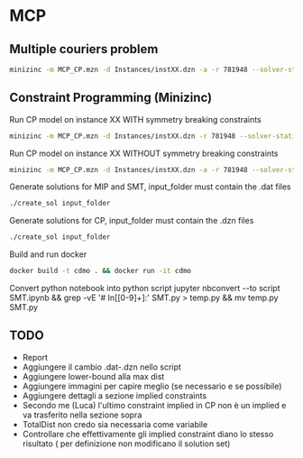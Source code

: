 # MCP

## Multiple couriers problem
```sh
minizinc -m MCP_CP.mzn -d Instances/instXX.dzn -a -r 781948 --solver-statistics --time-limit 300000 -D mzn_ignore_symmetry_breaking_constraints=false
```

## Constraint Programming (Minizinc)
Run CP model on instance XX WITH symmetry breaking constraints

```sh
minizinc -m MCP_CP.mzn -d Instances/instXX.dzn -r 781948 --solver-statistics --time-limit 300000 -D mzn_ignore_symmetry_breaking_constraints=false
```

Run CP model on instance XX WITHOUT symmetry breaking constraints

```sh
minizinc -m MCP_CP.mzn -d Instances/instXX.dzn -a -r 781948 --solver-statistics --time-limit 300000 -D mzn_ignore_symmetry_breaking_constraints=true
```

Generate solutions for MIP and SMT, input_folder must contain the .dat files
```sh
./create_sol input_folder
```

Generate solutions for CP, input_folder must contain the .dzn files
```sh
./create_sol input_folder
```

Build and run docker
```sh
docker build -t cdmo . && docker run -it cdmo
```

Convert python notebook into python script
jupyter nbconvert --to script SMT.ipynb && grep -vE '# In\[[0-9]+\]:' SMT.py > temp.py && mv temp.py SMT.py

## TODO
- Report
- Aggiungere il cambio .dat-.dzn nello script
- Aggiungere lower-bound alla max dist
- Aggiungere immagini per capire meglio (se necessario e se possibile)
- Aggiungere dettagli a sezione implied constraints
- Secondo me (Luca) l'ultimo constraint implied in CP non è un implied e va trasferito nella sezione sopra
- TotalDist non credo sia necessaria come variabile
- Controllare che effettivamente gli implied constraint diano lo stesso risultato ( per definizione non modificano il solution set)